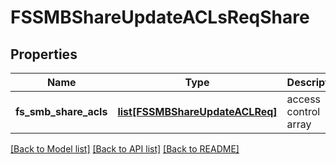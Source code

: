 # FSSMBShareUpdateACLsReqShare

## Properties
Name | Type | Description | Notes
------------ | ------------- | ------------- | -------------
**fs_smb_share_acls** | [**list[FSSMBShareUpdateACLReq]**](FSSMBShareUpdateACLReq.md) | access control array | [optional] 

[[Back to Model list]](../README.md#documentation-for-models) [[Back to API list]](../README.md#documentation-for-api-endpoints) [[Back to README]](../README.md)


